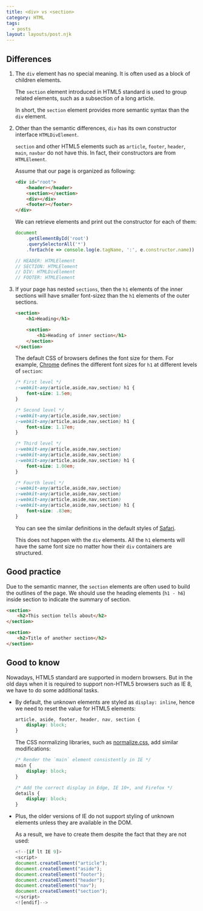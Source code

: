 ```yaml
---
title: <div> vs <section>
category: HTML
tags:
  - posts
layout: layouts/post.njk
---
```


## Differences

1. The `div` element has no special meaning. It is often used as a block of children elements. 

    The `section` element introduced in HTML5 standard is used to group related elements, such as a subsection of a long article.

    In short, the `section` element provides more semantic syntax than the `div` element.

2. Other than the semantic differences, `div` has its own constructor interface `HTMLDivElement`.

    `section` and other HTML5 elements such as `article`, `footer`, `header`, `main`, `navbar` do not have this. In fact, their constructors are from `HTMLElement`.

    Assume that our page is organized as following:

    ```html
    <div id="root">
        <header></header>
        <section></section>
        <div></div>
        <footer></footer>
    </div>
    ```
        
    We can retrieve elements and print out the constructor for each of them:

    ```js
    document
        .getElementById('root')
        .querySelectorAll('*')
        .forEach(e => console.log(e.tagName, ':', e.constructor.name))

    // HEADER: HTMLElement
    // SECTION: HTMLElement
    // DIV: HTMLDivElement
    // FOOTER: HTMLElement
    ```

3. If your page has nested `sections`, then the `h1` elements of the inner sections will have smaller font-sizez than the `h1` elements of the outer sections.

    ```html
    <section>
        <h1>Heading</h1>

        <section>
            <h1>Heading of inner section</h1>
        </section>
    </section>
    ```

    The default CSS of browsers defines the font size for them. For example, [Chrome](https://chromium.googlesource.com/chromium/blink/+/master/Source/core/css/html.css#162) defines the different font sizes for `h1` at different levels of `section`:

    ```css
    /* First level */
    :-webkit-any(article,aside,nav,section) h1 {
        font-size: 1.5em;
    }

    /* Second level */
    :-webkit-any(article,aside,nav,section) 
    :-webkit-any(article,aside,nav,section) h1 {
        font-size: 1.17em;
    }

    /* Third level */
    :-webkit-any(article,aside,nav,section) 
    :-webkit-any(article,aside,nav,section) 
    :-webkit-any(article,aside,nav,section) h1 {
        font-size: 1.00em;
    }

    /* Fourth level */
    :-webkit-any(article,aside,nav,section) 
    :-webkit-any(article,aside,nav,section) 
    :-webkit-any(article,aside,nav,section) 
    :-webkit-any(article,aside,nav,section) h1 {
        font-size: .83em;
    }
    ```

    You can see the similar definitions in the default styles of [Safari](https://trac.webkit.org/browser/trunk/Source/WebCore/css/html.css#L139).

    This does not happen with the `div` elements. All the `h1` elements will have the same font size no matter how their `div` containers are structured.

## Good practice

Due to the semantic manner, the `section` elements are often used to build the outlines of the page. 
We should use the heading elements (`h1 - h6`) inside section to indicate the summary of section.

```html
<section>
    <h2>This section tells about</h2>
</section>

<section>
    <h2>Title of another section</h2>
</section>
```

## Good to know

Nowadays, HTML5 standard are supported in modern browsers. But in the old days when it is required to support non-HTML5 browsers such as IE 8, we have to do some additional tasks.

* By default, the unknown elements are styled as `display: inline`, hence we need to reset the value for HTML5 elements:

    ```css
    article, aside, footer, header, nav, section {
        display: block;
    }
    ```
    
    The CSS normalizing libraries, such as [normalize.css](https://necolas.github.io/normalize.css/8.0.1/normalize.css), add similar modifications:

    ```css
    /* Render the `main` element consistently in IE */
    main {
        display: block;
    }

    /* Add the correct display in Edge, IE 10+, and Firefox */
    details {
        display: block;
    }
    ```

* Plus, the older versions of IE do not support styling of unknown elements unless they are available in the DOM.

    As a result, we have to create them despite the fact that they are not used:

    ```js
    <!--[if lt IE 9]>
    <script>
    document.createElement("article");
    document.createElement("aside");
    document.createElement("footer");
    document.createElement("header");
    document.createElement("nav");
    document.createElement("section");
    </script>
    <![endif]-->
    ```